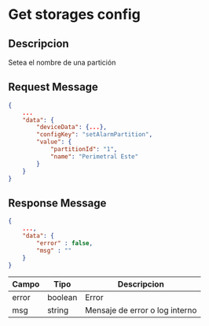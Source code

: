 # Get storages config

## Descripcion

Setea el nombre de una partición

## Request Message

```json
{
    ...
    "data": {
        "deviceData": {...},
        "configKey": "setAlarmPartition",
        "value": {
            "partitionId": "1",
            "name": "Perimetral Este"
        }
    }
}
```

## Response Message

```json
{
    ...,
    "data": {
        "error" : false,
        "msg" : ""
    }
}
```

| Campo | Tipo    | Descripcion                    |
| ----- | ------- | ------------------------------ |
| error | boolean | Error                          |
| msg   | string  | Mensaje de error o log interno |
